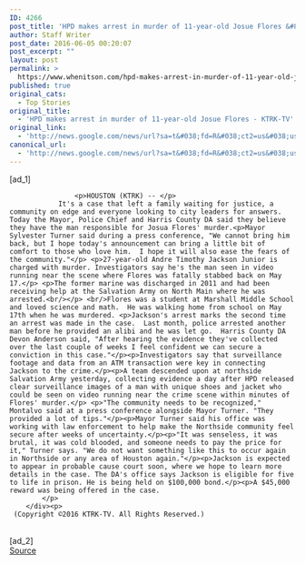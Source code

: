 ```yaml
---
ID: 4266
post_title: 'HPD makes arrest in murder of 11-year-old Josue Flores &#8211; KTRK-TV'
author: Staff Writer
post_date: 2016-06-05 00:20:07
post_excerpt: ""
layout: post
permalink: >
  https://www.whenitson.com/hpd-makes-arrest-in-murder-of-11-year-old-josue-flores-ktrk-tv/
published: true
original_cats:
  - Top Stories
original_title:
  - 'HPD makes arrest in murder of 11-year-old Josue Flores - KTRK-TV'
original_link:
  - 'http://news.google.com/news/url?sa=t&#038;fd=R&#038;ct2=us&#038;usg=AFQjCNF_FRWkf3jETpphCdGwIDVeBLnAXg&#038;clid=c3a7d30bb8a4878e06b80cf16b898331&#038;cid=52779126382607&#038;ei=NnBTV8CpB6-5wAGy-Ki4Aw&#038;url=http://abc13.com/news/hpd-makes-arrest-in-murder-of-11-year-old-josue-flores/1370718/'
canonical_url:
  - 'http://news.google.com/news/url?sa=t&#038;fd=R&#038;ct2=us&#038;usg=AFQjCNF_FRWkf3jETpphCdGwIDVeBLnAXg&#038;clid=c3a7d30bb8a4878e06b80cf16b898331&#038;cid=52779126382607&#038;ei=NnBTV8CpB6-5wAGy-Ki4Aw&#038;url=http://abc13.com/news/hpd-makes-arrest-in-murder-of-11-year-old-josue-flores/1370718/'
---
```

 [ad_1]
<br><div readability="86.613418530351">
			
					<p>HOUSTON (KTRK) -- </p>
				It's a case that left a family waiting for justice, a community on edge and everyone looking to city leaders for answers.  Today the Mayor, Police Chief and Harris County DA said they believe they have the man responsible for Josua Flores' murder.<p>Mayor Sylvester Turner said during a press conference, "We cannot bring him back, but I hope today's announcement can bring a little bit of comfort to those who love him.  I hope it will also ease the fears of the community."</p> <p>27-year-old Andre Timothy Jackson Junior is charged with murder. Investigators say he's the man seen in video running near the scene where Flores was fatally stabbed back on May 17.</p> <p>The former marine was discharged in 2011 and had been receiving help at the Salvation Army on North Main where he was arrested.<br/></p> <br/>Flores was a student at Marshall Middle School and loved science and math.  He was walking home from school on May 17th when he was murdered. <p>Jackson's arrest marks the second time an arrest was made in the case.  Last month, police arrested another man before he provided an alibi and he was let go.  Harris County DA Devon Anderson said, "After hearing the evidence they've collected over the last couple of weeks I feel confident we can secure a conviction in this case."</p><p>Investigators say that surveillance footage and data from an ATM transaction were key in connecting Jackson to the crime.</p><p>A team descended upon at northside Salvation Army yesterday, collecting evidence a day after HPD released clear surveillance images of a man with unique shoes and jacket who could be seen on video running near the crime scene within minutes of Flores' murder.</p> <p>"The community needs to be recognized," Montalvo said at a press conference alongside Mayor Turner. "They provided a lot of tips."</p><p>Mayor Turner said his office was working with law enforcement to help make the Northside community feel secure after weeks of uncertainty.</p><p>"It was senseless, it was brutal, it was cold blooded, and someone needs to pay the price for it," Turner says. "We do not want something like this to occur again in Northside or any area of Houston again."</p><p>Jackson is expected to appear in probable cause court soon, where we hope to learn more details in the case. The DA's office says Jackson is eligible for five to life in prison. He is being held on $100,000 bond.</p><p>A $45,000 reward was being offered in the case.
			</p>
		</div><p>
	 (Copyright ©2016 KTRK-TV. All Rights Reserved.) 
</p>
<br>[ad_2]
<br><a href="http://news.google.com/news/url?sa=t&#038;fd=R&#038;ct2=us&#038;usg=AFQjCNF_FRWkf3jETpphCdGwIDVeBLnAXg&#038;clid=c3a7d30bb8a4878e06b80cf16b898331&#038;cid=52779126382607&#038;ei=NnBTV8CpB6-5wAGy-Ki4Aw&#038;url=http://abc13.com/news/hpd-makes-arrest-in-murder-of-11-year-old-josue-flores/1370718/">Source </a>
